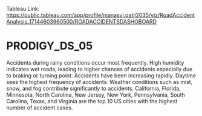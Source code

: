Tableau Link: https://public.tableau.com/app/profile/manasvi.patil2035/viz/RoadAccidentAnalysis_17144603960500/ROADACCIDENTSDASHOBOARD

# PRODIGY_DS_05
Accidents during rainy conditions occur most frequently.
High humidity indicates wet roads, leading to higher chances of accidents especially due to braking or turning point.
Accidents have been increasing rapidly.
Daytime sees the highest frequency of accidents.
Weather conditions such as mist, snow, and fog contribute significantly to accidents.
California, Florida, Minnesota, North Carolina, New Jersey, New York, Pennsylvania, South Carolina, Texas, and Virginia are the top 10 US cities with the highest number of accident cases.

